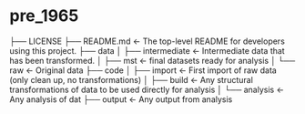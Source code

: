 # pre_1965

├── LICENSE
├── README.md          <- The top-level README for developers using this project.
├── data
│   ├── intermediate   <- Intermediate data that has been transformed.
│   ├── mst            <- final datasets ready for analysis
│   └── raw            <- Original data 
├── code
│   ├── import         <- First import of raw data (only clean up, no transformations)
│   ├── build          <- Any structural transformations of data to be used directly for analysis
│   └── analysis       <- Any analysis of dat
├── output             <- Any output from analysis
